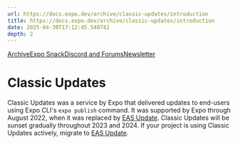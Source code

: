 ```yaml
---
url: https://docs.expo.dev/archive/classic-updates/introduction
title: https://docs.expo.dev/archive/classic-updates/introduction
date: 2025-04-30T17:12:45.540742
depth: 2
---
```


[Archive](https://docs.expo.dev/archive)[Expo Snack](https://snack.expo.dev)[Discord and Forums](https://chat.expo.dev)[Newsletter](https://expo.dev/mailing-list/signup)
# Classic Updates
Classic Updates was a service by Expo that delivered updates to end-users using Expo CLI's `expo publish` command. It was supported by Expo through August 2022, when it was replaced by [EAS Update](https://docs.expo.dev/eas-update).
Classic Updates will be sunset gradually throughout 2023 and 2024. If your project is using Classic Updates actively, migrate to [EAS Update](https://docs.expo.dev/eas-update/migrate-from-classic-updates).

